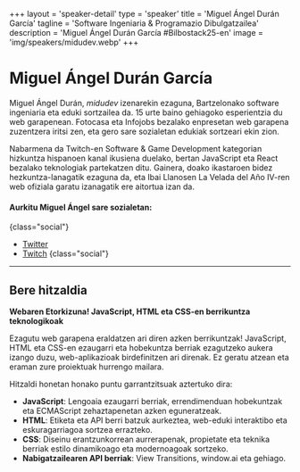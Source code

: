 +++
layout = 'speaker-detail'
type = 'speaker'
title = 'Miguel Ángel Durán García'
tagline = 'Software Ingeniaria & Programazio Dibulgatzailea'
description = 'Miguel Ángel Durán García #Bilbostack25-en'
image = 'img/speakers/midudev.webp'
+++

# Miguel Ángel Durán García

Miguel Ángel Durán, *midudev* izenarekin ezaguna, Bartzelonako software ingeniaria eta eduki sortzailea da. 15 urte baino gehiagoko esperientzia du web garapenean. Fotocasa eta Infojobs bezalako enpresetan web garapena zuzentzera iritsi zen, eta gero sare sozialetan edukiak sortzeari ekin zion.  

Nabarmena da Twitch-en Software & Game Development kategorian hizkuntza hispanoen kanal ikusiena duelako, bertan JavaScript eta React bezalako teknologiak partekatzen ditu. Gainera, doako ikastaroen bidez hezkuntza-lanagatik ezaguna da, eta Ibai Llanosen La Velada del Año IV-ren web ofiziala garatu izanagatik ere aitortua izan da.

#### Aurkitu Miguel Ángel sare sozialetan:

{class="social"}

* [Twitter](https://x.com/midudev)
* [Twitch](https://twitch.tv/midudev)
  {class="social"}

---  

## Bere hitzaldia  
**Webaren Etorkizuna! JavaScript, HTML eta CSS-en berrikuntza teknologikoak**  

Ezagutu web garapena eraldatzen ari diren azken berrikuntzak! JavaScript, HTML eta CSS-en ezaugarri eta hobekuntza berriak ezagutzeko aukera izango duzu, web-aplikazioak birdefinitzen ari direnak. Ez geratu atzean eta eraman zure proiektuak hurrengo mailara.  

Hitzaldi honetan honako puntu garrantzitsuak aztertuko dira:  
- **JavaScript**: Lengoaia ezaugarri berriak, errendimenduan hobekuntzak eta ECMAScript zehaztapenetan azken eguneratzeak.  
- **HTML**: Etiketa eta API berri batzuk aurkeztea, web-eduki interaktibo eta eskuragarriagoa sortzea errazteko.  
- **CSS**: Diseinu erantzunkorrean aurrerapenak, propietate eta teknika berriak estilo dinamikoago eta modernoagoak sortzeko.  
- **Nabigatzailearen API berriak**: View Transitions, window.ai eta gehiago.  

